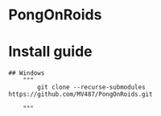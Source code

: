 # PongOnRoids

# Install guide
	## Windows
		"""
			git clone --recurse-submodules https://github.com/MV487/PongOnRoids.git
			
		"""
	
